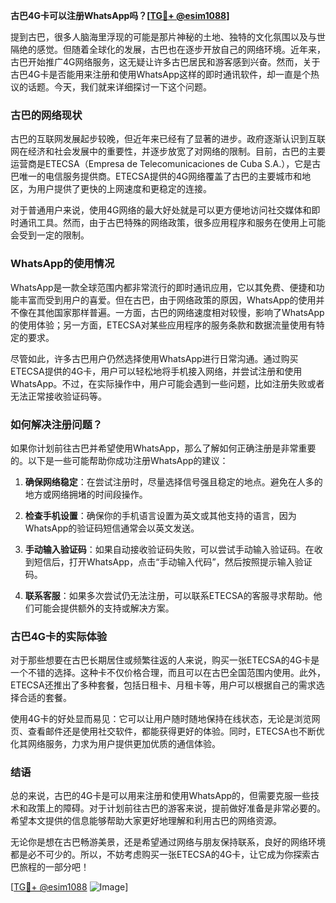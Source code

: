 **古巴4G卡可以注册WhatsApp吗？[[TG💪+ @esim1088](https://t.me/s/esim1088)]**

提到古巴，很多人脑海里浮现的可能是那片神秘的土地、独特的文化氛围以及与世隔绝的感觉。但随着全球化的发展，古巴也在逐步开放自己的网络环境。近年来，古巴开始推广4G网络服务，这无疑让许多古巴居民和游客感到兴奋。然而，关于古巴4G卡是否能用来注册和使用WhatsApp这样的即时通讯软件，却一直是个热议的话题。今天，我们就来详细探讨一下这个问题。

### 古巴的网络现状

古巴的互联网发展起步较晚，但近年来已经有了显著的进步。政府逐渐认识到互联网在经济和社会发展中的重要性，并逐步放宽了对网络的限制。目前，古巴的主要运营商是ETECSA（Empresa de Telecomunicaciones de Cuba S.A.），它是古巴唯一的电信服务提供商。ETECSA提供的4G网络覆盖了古巴的主要城市和地区，为用户提供了更快的上网速度和更稳定的连接。

对于普通用户来说，使用4G网络的最大好处就是可以更方便地访问社交媒体和即时通讯工具。然而，由于古巴特殊的网络政策，很多应用程序和服务在使用上可能会受到一定的限制。

### WhatsApp的使用情况

WhatsApp是一款全球范围内都非常流行的即时通讯应用，它以其免费、便捷和功能丰富而受到用户的喜爱。但在古巴，由于网络政策的原因，WhatsApp的使用并不像在其他国家那样普遍。一方面，古巴的网络速度相对较慢，影响了WhatsApp的使用体验；另一方面，ETECSA对某些应用程序的服务条款和数据流量使用有特定的要求。

尽管如此，许多古巴用户仍然选择使用WhatsApp进行日常沟通。通过购买ETECSA提供的4G卡，用户可以轻松地将手机接入网络，并尝试注册和使用WhatsApp。不过，在实际操作中，用户可能会遇到一些问题，比如注册失败或者无法正常接收验证码等。

### 如何解决注册问题？

如果你计划前往古巴并希望使用WhatsApp，那么了解如何正确注册是非常重要的。以下是一些可能帮助你成功注册WhatsApp的建议：

1. **确保网络稳定**：在尝试注册时，尽量选择信号强且稳定的地点。避免在人多的地方或网络拥堵的时间段操作。
   
2. **检查手机设置**：确保你的手机语言设置为英文或其他支持的语言，因为WhatsApp的验证码短信通常会以英文发送。

3. **手动输入验证码**：如果自动接收验证码失败，可以尝试手动输入验证码。在收到短信后，打开WhatsApp，点击“手动输入代码”，然后按照提示输入验证码。

4. **联系客服**：如果多次尝试仍无法注册，可以联系ETECSA的客服寻求帮助。他们可能会提供额外的支持或解决方案。

### 古巴4G卡的实际体验

对于那些想要在古巴长期居住或频繁往返的人来说，购买一张ETECSA的4G卡是一个不错的选择。这种卡不仅价格合理，而且可以在古巴全国范围内使用。此外，ETECSA还推出了多种套餐，包括日租卡、月租卡等，用户可以根据自己的需求选择合适的套餐。

使用4G卡的好处显而易见：它可以让用户随时随地保持在线状态，无论是浏览网页、查看邮件还是使用社交软件，都能获得更好的体验。同时，ETECSA也不断优化其网络服务，力求为用户提供更加优质的通信体验。

### 结语

总的来说，古巴的4G卡是可以用来注册和使用WhatsApp的，但需要克服一些技术和政策上的障碍。对于计划前往古巴的游客来说，提前做好准备是非常必要的。希望本文提供的信息能够帮助大家更好地理解和利用古巴的网络资源。

无论你是想在古巴畅游美景，还是希望通过网络与朋友保持联系，良好的网络环境都是必不可少的。所以，不妨考虑购买一张ETECSA的4G卡，让它成为你探索古巴旅程的一部分吧！

[[TG💪+ @esim1088](https://t.me/s/esim1088) ![Image](https://i.postimg.cc/4NQfJmqS/Snipaste-2025-05-13-00-14-12.png)]
